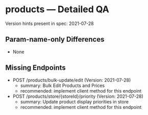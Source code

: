 # products — Detailed QA

Version hints present in spec: 2021-07-28

## Param-name-only Differences
- None

## Missing Endpoints
- POST /products/bulk-update/edit (Version: 2021-07-28)
  - summary: Bulk Edit Products and Prices
  - recommended: implement client method for this endpoint
- POST /products/store/{storeId}/priority (Version: 2021-07-28)
  - summary: Update product display priorities in store
  - recommended: implement client method for this endpoint

